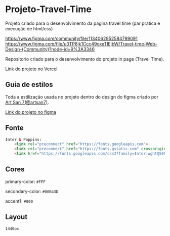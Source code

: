 # Projeto-Travel-Time
Projeto criado para o desenvolvimento da pagina travel time (par pratica e execução de html/css)

https://www.figma.com/community/file/1134062952584799091
https://www.figma.com/file/u3TP8jk1Ccc49oxeTIEjbW/Travel-time-Web-Design-(Community)?node-id=9%3A3346

Repositorio criado para o desenvolvimento do projeto in page (Travel Time).

[Link do projeto no Vercel](https://sing-in-nftmkt.vercel.app/)

## Guia de estilos

Toda a estilização usada no projeto dentro do design do figma criado por [Art San 7(@artsan7)](https://www.figma.com/@artsan7).

[Link do projeto no figma]([https://www.figma.com/community/file/1131080737838362198](https://www.figma.com/file/u3TP8jk1Ccc49oxeTIEjbW/Travel-time-Web-Design-(Community)?node-id=0%3A1))

## Fonte

```html
Inter & Poppins:
    <link rel="preconnect" href="https://fonts.googleapis.com">
    <link rel="preconnect" href="https://fonts.gstatic.com" crossorigin>
    <link href="https://fonts.googleapis.com/css2?family=Inter:wght@500&family=Poppins:wght@300;500;700&display=swap" rel="stylesheet">
```

## Cores

primary-color: `#FFF`

secondary-color: `#00B43D`

accent1: `#000`

## Layout

`1440px`

